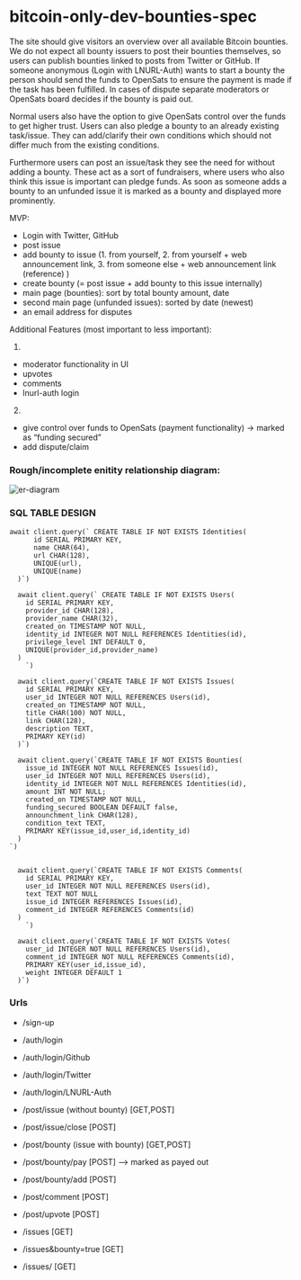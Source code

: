 # bitcoin-only-dev-bounties-spec
The site should give visitors an overview over all available Bitcoin bounties. We do not expect all bounty issuers to post their bounties themselves, so users can publish bounties linked to posts from Twitter or GitHub. If someone anonymous (Login with LNURL-Auth) wants to start a bounty the person should send the funds to OpenSats to ensure the payment is made if the task has been fulfilled. In cases of dispute separate moderators or OpenSats board decides if the bounty is paid out. 

Normal users also have the option to give OpenSats control over the funds to get higher trust. Users can also pledge a bounty to an already existing task/issue. They can add/clarify their own conditions which should not differ much from the existing conditions.

Furthermore users can post an issue/task they see the need for without adding a bounty. These act as a sort of fundraisers, where users who also think this issue is important can pledge funds. As soon as someone adds a bounty to an unfunded issue it is marked as a bounty and displayed more prominently. 


MVP:
- Login with Twitter, GitHub
- post issue
- add bounty to issue (1. from yourself, 2. from yourself + web announcement link, 3. from someone else + web announcement link (reference) )
- create bounty (= post issue + add bounty to this issue internally)
- main page (bounties): sort by total bounty amount, date
- second main page (unfunded issues): sorted by date (newest)
- an email address for disputes

Additional Features (most important to less important):

1)
- moderator functionality in UI
- upvotes 
- comments
- lnurl-auth login

2)
- give control over funds to OpenSats (payment functionality) → marked as “funding secured” 
- add dispute/claim 

### Rough/incomplete enitity relationship diagram:

![er-diagram](https://user-images.githubusercontent.com/24638508/121535868-d3f92d00-ca02-11eb-9d9e-10c0af5dd9b6.png)

### SQL TABLE DESIGN
```
await client.query(` CREATE TABLE IF NOT EXISTS Identities(
      id SERIAL PRIMARY KEY,
      name CHAR(64),
      url CHAR(128),
      UNIQUE(url),
      UNIQUE(name)
  )`)

  await client.query(` CREATE TABLE IF NOT EXISTS Users(
    id SERIAL PRIMARY KEY,
    provider_id CHAR(128),
    provider_name CHAR(32),
    created_on TIMESTAMP NOT NULL,
    identity_id INTEGER NOT NULL REFERENCES Identities(id),
    privilege_level INT DEFAULT 0,
    UNIQUE(provider_id,provider_name)
  )
    `)

  await client.query(`CREATE TABLE IF NOT EXISTS Issues(
    id SERIAL PRIMARY KEY,
    user_id INTEGER NOT NULL REFERENCES Users(id),
    created_on TIMESTAMP NOT NULL,
    title CHAR(100) NOT NULL,
    link CHAR(128),
    description TEXT,
    PRIMARY KEY(id)
  )`)

  await client.query(`CREATE TABLE IF NOT EXISTS Bounties(
    issue_id INTEGER NOT NULL REFERENCES Issues(id),
    user_id INTEGER NOT NULL REFERENCES Users(id),
    identity_id INTEGER NOT NULL REFERENCES Identities(id),
    amount INT NOT NULL;
    created_on TIMESTAMP NOT NULL,
    funding_secured BOOLEAN DEFAULT false,
    announchment_link CHAR(128),
    condition_text TEXT,
    PRIMARY KEY(issue_id,user_id,identity_id)
  )
`)


  await client.query(`CREATE TABLE IF NOT EXISTS Comments(
    id SERIAL PRIMARY KEY,
    user_id INTEGER NOT NULL REFERENCES Users(id),
    text TEXT NOT NULL
    issue_id INTEGER REFERENCES Issues(id),
    comment_id INTEGER REFERENCES Comments(id)
  )
    `)

  await client.query(`CREATE TABLE IF NOT EXISTS Votes(
    user_id INTEGER NOT NULL REFERENCES Users(id),
    comment_id INTEGER NOT NULL REFERENCES Comments(id),
    PRIMARY KEY(user_id,issue_id),
    weight INTEGER DEFAULT 1
  )`)
```

### Urls
- /sign-up
- /auth/login 
- /auth/login/Github
- /auth/login/Twitter
- /auth/login/LNURL-Auth

- /post/issue (without bounty) [GET,POST]
- /post/issue/close [POST]
- /post/bounty (issue with bounty) [GET,POST]
- /post/bounty/pay [POST] --> marked as payed out
- /post/bounty/add [POST]
- /post/comment [POST]
- /post/upvote [POST]

- /issues [GET]
- /issues&bounty=true [GET]
- /issues/<id> [GET]
